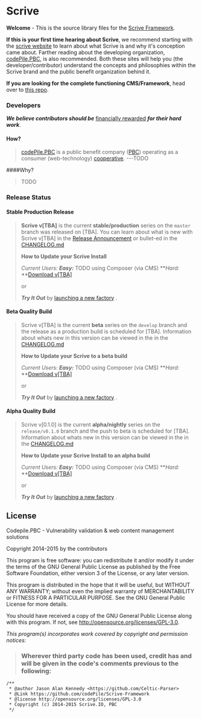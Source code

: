 # Scrive


**Welcome** - This is the source library files for the [Scrive Framework](https://github.com/codePile/Scrive-Framework).


**If this is your first time hearing about Scrive**, we recommend starting with the [scrive website](http://scrive.io) to learn about what Scrive is and why it's conception came about. Farther reading about the developing organization, [codePile.PBC](http://codepile.org), is also recommended. Both these sites will help you (the developer/contributor) understand the concepts and philosophies within the Scrive brand and the public benefit organization behind it.


**If you are looking for the complete functioning CMS/Framework**, head over to [this repo](https://github.com/codePile/Scrive-Framework). 


### Developers
***We believe contributors should be*** [financially rewarded](#) ***for their hard work***.  
#### How?
>[codePile.PBC](http://codepile.org) is a public benefit company ([PBC](http://en.wikipedia.org/wiki/Public-benefit_corporation)) operating as a consumer (web-technology) [cooperative](http://en.wikipedia.org/wiki/Consumer_cooperative). ---TODO

####Why?
>TODO
>


### Release Status
#### Stable Production Release
>**Scrive v[TBA]** is the current **stable/production** series on the `master` branch was released on [TBA].
>You can learn about what is new with Scrive v[TBA] in the [Release Announcement](http://scrive.io/blog/release-announcements/) or bullet-ed in the [CHANGELOG.md](https://github.com/codePile/Scrive-Framework/blob/master/CHANGELOG.md)
>
>**How to Update your Scrive Install**
>
>_Current Users:_
>**_Easy:_** TODO using Composer (via CMS)
>**_Hard:_ **[Download v\[TBA\]](https://github.com/codePile/Scrive-CMS-Library/archive/master.zip)
>
>or
>
>**_Try It Out_** by [launching a new factory](http://launch.scrive.io/)
>.
#### Beta Quality Build
>Scrive v[TBA] is the current **beta** series on the `develop` branch and the release as a production build is scheduled for [TBA]. Information about whats new in this version can be viewed in the in the [CHANGELOG.md](https://github.com/codePile/Scrive-Framework/blob/master/CHANGELOG.md)
>
>**How to Update your Scrive to a beta build**
>
>_Current Users:_
>**_Easy:_** TODO using Composer (via CMS)
>**_Hard:_ **[Download v\[TBA\]](https://github.com/codePile/Scrive-CMS-Library/archive/develop.zip)
>
>or
>
>**_Try It Out_** by [launching a new factory](http://beta.scrive.io/)
>.
#### Alpha Quality Build
>Scrive v[0.1.0] is the current **alpha/nightly** series on the `release/v0.1.0` branch and the push to beta is scheduled for [TBA]. Information about whats new in this version can be viewed in the in the [CHANGELOG.md](https://github.com/codePile/Scrive-Framework/blob/release/CHANGELOG.md)
>
>**How to Update your Scrive Install to an alpha build**
>
>_Current Users:_
>**_Easy:_** TODO using Composer (via CMS)
>**_Hard:_ **[Download v\[TBA\]](https://github.com/codePile/Scrive-CMS-Library/archive/release/v[TBA].zip)
>
>or
>
>**_Try It Out_** by [launching a new factory](http://alpha.scrive.io/)
>.


## License
Codepile.PBC - Vulnerability validation & web content management solutions

Copyright 2014-2015 by the contributors

This program is free software: you can redistribute it and/or modify it under the terms of the GNU General Public License as published by the Free Software Foundation, either version 3 of the License, or any later version.

This program is distributed in the hope that it will be useful, but WITHOUT ANY WARRANTY; without even the implied warranty of MERCHANTABILITY or FITNESS FOR A PARTICULAR PURPOSE.  See the GNU General Public License for more details.

You should have received a copy of the GNU General Public License along with this program.  If not, see http://opensource.org/licenses/GPL-3.0.


*This program(s) incorporates work covered by copyright and permission notices:*

> ### Wherever third party code has been used, credit has and will be given in the code's comments previous to the following:  

``` 
/**
 * @author Jason Alan Kennedy <https://github.com/Celtic-Parser>
 * @Link https://github.com/codePile/Scrive-Framework
 * @license http://opensource.org/licenses/GPL-3.0
 * Copyright (c) 2014-2015 Scrive.IO, PBC
 */
```

